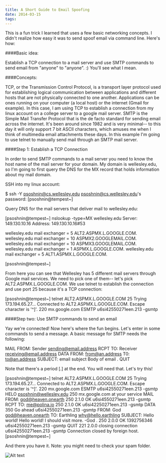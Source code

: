 ```yaml
---
title: A Short Guide to Email Spoofing
date: 2014-03-15
tags:
---
```


This is a fun trick I learned that uses a few basic networking concepts. I didn't realize how easy it was to send spoof email via command line. Here's how:

####Basic idea:

Establish a TCP connection to a mail server and use SMTP commands to send email from "anyone" to "anyone". :) You'll see what I mean. 

####Concepts:

TCP, or the Transmission Control Protocol, is a transport layer protocol used for establishing logical communication between applications and different hosts that are not physically connected to one another. Applications can be ones running on your computer (a local host) or the internet (Gmail for example). In this case, I am using TCP to establish a connection from my linux account on a college server to a google mail server. SMTP is the Simple Mail Transfer Protocol that is the de facto standard for sending email across the internet. It's been around since 1982 and is very minimal-- to this day it will only support 7 bit ASCII characters, which amuses me when I think of multimedia email attachments these days. In this example I'm going to use telnet to manually send mail through an SMTP mail server. 

####Step 1: Establish a TCP Connection

In order to send SMTP commands to a mail server you need to know the host name of the mail server for your domain. My domain is wellesley.edu, so I'm going to first query the DNS for the MX record that holds information about my mail domain. 

SSH into my linux account:
  
  $ ssh -Y psoshnin@cs.wellesley.edu
  psoshnin@cs.wellesley.edu's password:
  [psoshnin@tempest~] 


Query DNS for the mail servers that deliver mail to wellesley.edu:

  [psoshnin@tempest~] nslookup -type=MX wellesley.edu
  Server:     149.130.10.16
  Address:    149.130.10.16#53

  wellesley.edu   mail exchanger = 5 ALT2.ASPMX.L.GOOGLE.COM.
  wellesley.edu   mail exchanger = 10 ASPMX2.GOOGLEMAIL.COM.
  wellesley.edu   mail exchanger = 10 ASPMX3.GOOGLEMAIL.COM.
  wellesley.edu   mail exchanger = 1 ASPMX.L.GOOGLE.COM.
  wellesley.edu   mail exchanger = 5 ALT1.ASPMX.L.GOOGLE.COM.

  [psoshnin@tempest~]

From here you can see that Wellesley has 5 different mail servers through Google mail services. We need to pick one of them-- let's pick ALT2.ASPMX.L.GOOGLE.COM. We use telnet to establish the connection and use port 25 because it's a TCP connection:
  
  [psoshnin@tempest~] telnet ALT2.ASPMX.L.GOOGLE.COM 25
  Trying 173.194.65.27...
  Connected to ALT2.ASPMX.L.GOOGLE.COM.
  Escape character is '^]'.
  220 mx.google.com ESMTP u6si42550271een.213 -gsmtp

####Step two: Use SMTP commands to send an email

Yay we're connected! Now here's where the fun begins. Let's enter in some commands to send a message. A basic message for SMTP needs the following:

  MAIL FROM: Sender <sending@email.address>
  RCPT TO: Receiver <receiving@email.address>
  DATA
  FROM: <from@an.address>
  T0: <to@an.address>
  SUBJECT: email subject
  Body of email
  .
  QUIT

Note that there's a period [.] at the end. You will need that. Let's try this!
  
  [psoshnin@tempest~] telnet ALT2.ASPMX.L.GOOGLE.COM 25
  Trying 173.194.65.27...
  Connected to ALT2.ASPMX.L.GOOGLE.COM.
  Escape character is '^]'.
  220 mx.google.com ESMTP u6si42550271een.213 -gsmtp
  HELO psoshnin@wellesley.edu
  250 mx.google.com at your service
  MAIL FROM: <god@heaven.onearth>
  250 2.1.0 OK u6si4550271een.213 -gsmtp
  RCPT TO: <me@polina.io>
  250 2.1.0 OK u6si42250271een.213 -gsmtp
  DATA
  350 Go ahead u6si42550271een.213 -gsmtp
  FROM: God <god@heaven.onearth>
  TO: Earthling <why@hello.earthling>
  SUBJECT: Hello world!
  Hello world! I should visit more.
  -God
  .
  250 2.0.0 OK 1392756346 u6si42550271een.213 -gsmtp
  QUIT
  221 2.0.0 closing connection u6si42550271een.213 -gsmtp
  Connection closed by foreign host.
  [psoshnin@tempest~] 

And there you have it. Note: you might need to check your spam folder. 

![Alt text](/static/helloworld.png)




